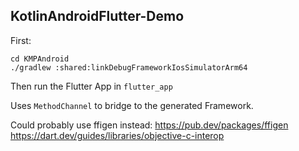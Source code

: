 KotlinAndroidFlutter-Demo
-------------------------

First:
```
cd KMPAndroid
./gradlew :shared:linkDebugFrameworkIosSimulatorArm64
```

Then run the Flutter App in `flutter_app`

Uses `MethodChannel` to bridge to the generated Framework.

Could probably use ffigen instead:
https://pub.dev/packages/ffigen
https://dart.dev/guides/libraries/objective-c-interop
